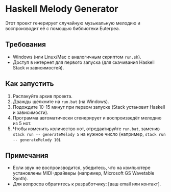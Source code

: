 # Haskell Melody Generator

Этот проект генерирует случайную музыкальную мелодию и воспроизводит её с помощью библиотеки Euterpea.

## Требования

- Windows (или Linux/Mac с аналогичным скриптом `run.sh`).
- Доступ в интернет для первого запуска (для скачивания Haskell Stack и зависимостей).

## Как запустить

1. Распакуйте архив проекта.
2. Дважды щёлкните на `run.bat` (на Windows).
3. Подождите 10-15 минут при первом запуске (Stack установит Haskell и зависимости).
4. Программа автоматически сгенерирует и воспроизведёт мелодию из 5 нот.
5. Чтобы изменить количество нот, отредактируйте `run.bat`, заменив `stack run -- generateMelody 5` на нужное число (например, `stack run -- generateMelody 10`).

## Примечания

- Если звук не воспроизводится, убедитесь, что на компьютере установлены MIDI-драйверы (например, Microsoft GS Wavetable Synth).
- Для вопросов обратитесь к разработчику: [ваш email или контакт].
